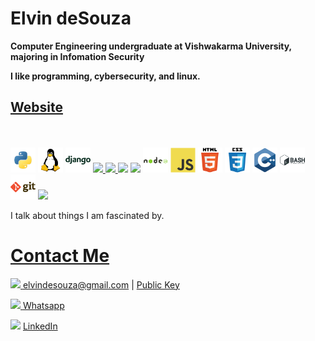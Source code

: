 # Elvin deSouza

**Computer Engineering undergraduate at Vishwakarma University, majoring in Infomation Security**

**I like programming, cybersecurity, and linux.**

## [Website](https://elvindesouza.github.io)

<p style="padding:10px;">

<code><img height="40" src="https://raw.githubusercontent.com/github/explore/80688e429a7d4ef2fca1e82350fe8e3517d3494d/topics/python/python.png"></code>
<code><img height="40" src="https://raw.githubusercontent.com/github/explore/80688e429a7d4ef2fca1e82350fe8e3517d3494d/topics/linux/linux.png"></code>
<code><img height="40" src="https://raw.githubusercontent.com/github/explore/80688e429a7d4ef2fca1e82350fe8e3517d3494d/topics/django/django.png"></code>
<a href="https://www.java.com" target="_blank"> <img height="40" src="https://img.icons8.com/color/48/000000/java-coffee-cup-logo.png"/> </a>
<a href="https://www.mysql.com/" target="_blank"> <img height="40" src="https://img.icons8.com/fluent/50/000000/mysql-logo.png"/> </a>
<code><img height="40" src="https://epsagon.com/wp-content/uploads/2020/12/logo-express-dot-js.jpg"></code>
<code><img height="40" src="https://angular.io/assets/images/logos/angularjs/AngularJS-Shield.svg"></code>
<code><img height="40" src="https://raw.githubusercontent.com/devicons/devicon/master/icons/nodejs/nodejs-original-wordmark.svg"></code>
<code><img height="40" src="https://raw.githubusercontent.com/devicons/devicon/master/icons/javascript/javascript-original.svg"></code>
<code><img height="40" src="https://raw.githubusercontent.com/devicons/devicon/master/icons/html5/html5-original-wordmark.svg"></code>
<code><img height="40" src="https://raw.githubusercontent.com/devicons/devicon/master/icons/css3/css3-original-wordmark.svg"></code>
<code><img height="40" src="https://raw.githubusercontent.com/github/explore/80688e429a7d4ef2fca1e82350fe8e3517d3494d/topics/cpp/cpp.png"></code>
<code><img height="40" src="https://raw.githubusercontent.com/github/explore/80688e429a7d4ef2fca1e82350fe8e3517d3494d/topics/bash/bash.png"></code>
<code><img height="40" src="https://raw.githubusercontent.com/github/explore/80688e429a7d4ef2fca1e82350fe8e3517d3494d/topics/git/git.png"></code>
<code><img height="40" src="https://raw.githubusercontent.com/dereknguyen269/dereknguyen269/master/images/vim.png"></code>

I talk about things I am fascinated by.

</p>

# [Contact Me](https://elvindesouza.github.io/about/contact)

<a href="mailto:elvindesouza@gmail.com"> <img src="https://img.icons8.com/fluent/48/000000/gmail.png" width="4.5%"/> [elvindesouza@gmail.com](mailto:elvindesouza@gmail.com) |
[Public Key](https://github.com/elvindesouza/elvindesouza/blob/master/public-key.gpg)

<!-- ## <a href="tel:+91"> <img src="https://upload.wikimedia.org/wikipedia/commons/d/d5/Phone_Shiny_Icon.svg" width="4%"/> [Phone](tel:+91) -->

<a href="https://wa.me/918975940921?text="> <img src="https://upload.wikimedia.org/wikipedia/commons/6/6b/WhatsApp.svg" width="4.5%"/> [Whatsapp](https://wa.me/918975940921?text=)

[<img src="https://img.icons8.com/color/48/000000/linkedin.png" width="5%"/>](https://www.linkedin.com/in/elvindesouza/) [LinkedIn](https://www.linkedin.com/in/elvindesouza)
